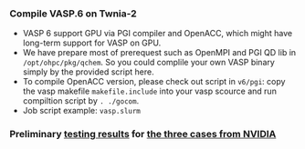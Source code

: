 ### Compile VASP.6 on Twnia-2

* VASP 6 support GPU via PGI compiler and OpenACC, which might have long-term support for VASP on GPU.
* We have prepare most of prerequest such as OpenMPI and PGI QD lib in ```/opt/ohpc/pkg/qchem```. So you could complile your own VASP binary simply by the provided script here.
* To compile OpenACC version, please check out script in ```v6/pgi```: copy the vasp makefile ```makefile.include``` into your vasp scource and run compiltion script by ```. ./gocom```.
* Job script example: ```vasp.slurm```

### Preliminary [testing results](https://docs.google.com/spreadsheets/d/1NJ5DjBFuAiLij8Sc5XTnC0TvKyMY-4YPJ8q7jN8ARbk/edit#gid=525954215) for [the three cases from NVIDIA](https://github.com/smaintz-nv/gpu-vasp-files)
